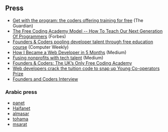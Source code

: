 ## Press

- [Get with the program: the coders offering training for free](https://www.theguardian.com/technology/2015/jul/26/founders-coders-coding-free-training-london) (The Guardian)
- [The Free Coding Academy Model -- How To Teach Our Next Generation Of Programmers](http://www.forbes.com/sites/adrianbridgwater/2015/08/13/the-free-coding-academy-model-how-to-teach-our-next-generation-of-programmers/#6b07b18829c5) (Forbes)
- [Founders & Coders pooling developer talent through free education course](http://www.computerweekly.com/news/2240236082/Founders-Coders-pooling-developer-talent-through-free-education-course)    (Computer Weekly)
- [How I Became a Web Developer in 5 Months](https://medium.com/learning-new-stuff/from-non-technical-to-hired-in-5-months-d010f601b1bc#.qnysdqs1z) (Medium)
- [Fusing nonprofits with tech talent](https://medium.com/@wearecast/fusing-nonprofits-with-tech-talent-bddd5ddbe7bb#.16xbm32wb) (Medium)
- [Founders & Coders: The UK’s Only Free Coding Academy](http://www.intelligenthq.com/innovation-management/founders-coders-the-uks-only-free-coding-academy/)
- [Web developers crack the tuition code to snap up Young Co-operators Prize](http://www.uk.coop/newsroom/web-developers-crack-tuition-code-snap-young-co-operators-prize)
- [Founders and Coders Interview](http://uk.farnell.com/founders-and-coders-interview)

### Arabic press
 - [panet](http://www.panet.co.il/article/1449709)
 - [Haifanet](http://haifanet.co.il/archives/22041)
 - [almasar](http://almasar.co.il/art.php?ID=80745)
 - [tohama](http://www.tohama.net/page.php?id=52281)
 - [msarat](http://www.msarat.co.il/full/2570)
